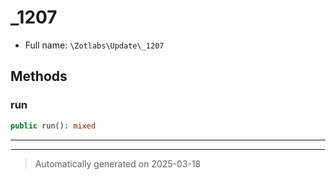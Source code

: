 
# _1207





* Full name: `\Zotlabs\Update\_1207`




## Methods


### run



```php
public run(): mixed
```












***


***
> Automatically generated on 2025-03-18
